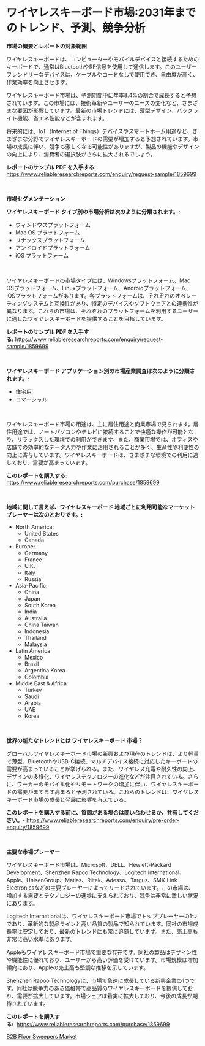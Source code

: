 <p><h1>ワイヤレスキーボード市場:2031年までのトレンド、予測、競争分析</h1></p><p><strong>市場の概要とレポートの対象範囲</strong></p>
<p><p>ワイヤレスキーボードは、コンピューターやモバイルデバイスと接続するためのキーボードで、通常はBluetoothやRF信号を使用して通信します。このユーザーフレンドリーなデバイスは、ケーブルやコードなしで使用でき、自由度が高く、作業効率を向上させます。</p><p>ワイヤレスキーボード市場は、予測期間中に年率8.4%の割合で成長すると予想されています。この市場には、技術革新やユーザーのニーズの変化など、さまざまな要因が影響しています。最新の市場トレンドには、薄型デザイン、バックライト機能、省エネ性能などが含まれます。</p><p>将来的には、IoT（Internet of Things）デバイスやスマートホーム用途など、さまざまな分野でワイヤレスキーボードの需要が増加すると予想されています。市場の成長に伴い、競争も激しくなる可能性がありますが、製品の機能やデザインの向上により、消費者の選択肢がさらに拡大されるでしょう。</p></p>
<p><strong>レポートのサンプル PDF を入手する:</strong> <a href="https://www.reliableresearchreports.com/enquiry/request-sample/1859699">https://www.reliableresearchreports.com/enquiry/request-sample/1859699</a></p>
<p>&nbsp;</p>
<p><strong>市場セグメンテーション</strong></p>
<p><strong>ワイヤレスキーボード タイプ別の市場分析は次のように分類されます。:</strong></p>
<p><ul><li>ウィンドウズプラットフォーム</li><li>Mac OS プラットフォーム</li><li>リナックスプラットフォーム</li><li>アンドロイドプラットフォーム</li><li>iOS プラットフォーム</li></ul></p>
<p>&nbsp;</p>
<p><p>ワイヤレスキーボードの市場タイプには、Windowsプラットフォーム、Mac OSプラットフォーム、Linuxプラットフォーム、Androidプラットフォーム、iOSプラットフォームがあります。各プラットフォームは、それぞれのオペレーティングシステムと互換性があり、特定のデバイスやソフトウェアとの連携性が異なります。これらの市場は、それぞれのプラットフォームを利用するユーザーに適したワイヤレスキーボードを提供することを目指しています。</p></p>
<p><strong>レポートのサンプル PDF を入手する:</strong>&nbsp;<a href="https://www.reliableresearchreports.com/enquiry/request-sample/1859699">https://www.reliableresearchreports.com/enquiry/request-sample/1859699</a></p>
<p>&nbsp;</p>
<p><strong> ワイヤレスキーボード アプリケーション別の市場産業調査は次のように分類されます。:</strong></p>
<p><ul><li>住宅用</li><li>コマーシャル</li></ul></p>
<p>&nbsp;</p>
<p><p>ワイヤレスキーボード市場の用途は、主に居住用途と商業市場で見られます。居住用途では、ノートパソコンやテレビに接続することで快適な操作が可能となり、リラックスした環境での利用ができます。また、商業市場では、オフィスや店舗での効率的なデータ入力や作業に活用されることが多く、生産性や利便性の向上に寄与しています。ワイヤレスキーボードは、さまざまな環境での利用に適しており、需要が高まっています。</p></p>
<p><strong>このレポートを購入する:</strong>&nbsp; <a href="https://www.reliableresearchreports.com/purchase/1859699">https://www.reliableresearchreports.com/purchase/1859699</a></p>
<p>&nbsp;</p>
<p><strong>地域に関して言えば、ワイヤレスキーボード 地域ごとに利用可能なマーケットプレーヤーは次のとおりです。:</strong></p>
<p><ul>
    <li>
        North America:
        <ul>
            <li>United States</li>
            <li>Canada</li>
        </ul>
    </li>
    <li>
        Europe:
        <ul>
            <li>Germany</li>
            <li>France</li>
            <li>U.K.</li>
            <li>Italy</li>
            <li>Russia</li>
        </ul>
    </li>
    <li>
        Asia-Pacific:
        <ul>
            <li>China</li>
            <li>Japan</li>
            <li>South Korea</li>
            <li>India</li>
            <li>Australia</li>
            <li>China Taiwan</li>
            <li>Indonesia</li>
            <li>Thailand</li>
            <li>Malaysia</li>
        </ul>
    </li>
    <li>
        Latin America:
        <ul>
            <li>Mexico</li>
            <li>Brazil</li>
            <li>Argentina Korea</li>
            <li>Colombia</li>
        </ul>
    </li>
    <li>
        Middle East & Africa:
        <ul>
            <li>Turkey</li>
            <li>Saudi</li>
            <li>Arabia</li>
            <li>UAE</li>
            <li>Korea</li>
        </ul>
    </li>
    </ul></p>
<p>&nbsp;</p>
<p><strong>世界の新たなトレンドとは ワイヤレスキーボード 市場？</strong></p>
<p><p>グローバルワイヤレスキーボード市場の新興および現在のトレンドは、より軽量で薄型、BluetoothやUSB-C接続、マルチデバイス接続に対応したキーボードの需要が高まっていることが挙げられる。また、ワイヤレス充電や耐久性の向上、デザインの多様化、ワイヤレステクノロジーの進化などが注目されている。さらに、ワーカーのモバイル化やリモートワークの増加に伴い、ワイヤレスキーボードの需要がますます高まると予測されている。これらのトレンドは、ワイヤレスキーボード市場の成長と発展に影響を与えている。</p></p>
<p><strong>このレポートを購入する前に、質問がある場合は問い合わせるか、共有してください。</strong>- <a href="https://www.reliableresearchreports.com/enquiry/pre-order-enquiry/1859699">https://www.reliableresearchreports.com/enquiry/pre-order-enquiry/1859699</a></p>
<p>&nbsp;</p>
<p><strong>主要な市場プレーヤー</strong></p>
<p><p>ワイヤレスキーボード市場は、Microsoft、DELL、Hewlett-Packard Development、Shenzhen Rapoo Technology、Logitech International、Apple、UnisenGroup、Matias、Riitek、Adesso、Targus、SMK-Link Electronicsなどの主要プレーヤーによってリードされています。この市場は、増加する需要とテクノロジーの進歩に支えられており、競争は非常に激しい状況にあります。</p><p>Logitech Internationalは、ワイヤレスキーボード市場でトッププレーヤーの1つであり、革新的な製品ラインと高い品質の製品で知られています。同社の市場成長率は安定しており、最新のトレンドにも常に追随しています。また、売上高も非常に高い水準にあります。</p><p>Appleもワイヤレスキーボード市場で重要な存在です。同社の製品はデザイン性や機能性に優れており、ユーザーから高い評価を受けています。市場規模は増加傾向にあり、Appleの売上高も堅調な推移を示しています。</p><p>Shenzhen Rapoo Technologyは、市場で急速に成長している新興企業の1つです。同社は競争力のある価格帯で高品質のワイヤレスキーボードを提供しており、需要が拡大しています。市場シェアは着実に拡大しており、今後の成長が期待されています。</p></p>
<p><strong>このレポートを購入する:</strong>&nbsp;&nbsp;<a href="https://www.reliableresearchreports.com/purchase/1859699">https://www.reliableresearchreports.com/purchase/1859699</a></p>
<p><p><a href="https://funky-papaya-cf4.notion.site/B2B-Floor-Sweepers-Market-Furnish-Information-about-Market-Size-Market-Share-Market-Dynamics-and--e937f95ea1504c86ac6bfd512efb7daf">B2B Floor Sweepers Market</a></p></p>